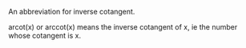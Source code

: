 An abbreviation for inverse cotangent.

arcot(x) or arccot(x) means the inverse cotangent of x, ie the number
whose cotangent is x.
